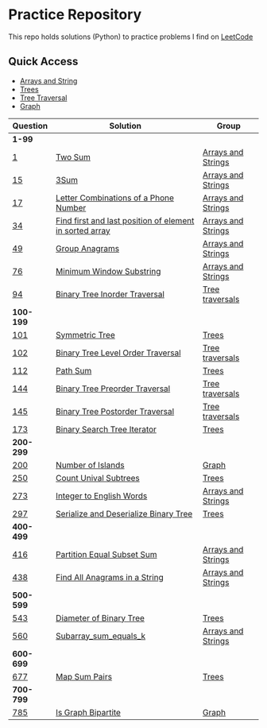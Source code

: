 # Practice Repository
This repo holds solutions (Python) to practice problems I find on [LeetCode](https://leetcode.com/)

## Quick Access
* [Arrays and String](arrays_and_strings)
* [Trees](trees)
* [Tree Traversal](trees/traversal)
* [Graph](graph)

Question | Solution | Group
--- | --- | --- 
**1-99**|
[1](https://leetcode.com/problems/two-sum/) | [Two Sum](arrays_and_strings/two_sum.py) | [Arrays and Strings](arrays_and_strings)
[15](https://leetcode.com/problems/3sum/) | [3Sum](arrays_and_strings/3sum.py) | [Arrays and Strings](arrays_and_strings)
[17](https://leetcode.com/problems/letter-combinations-of-a-phone-number/) | [Letter Combinations of a Phone Number](arrays_and_strings/letter_combinations_of_a_phone_number.py) | [Arrays and Strings](arrays_and_strings)
[34](https://leetcode.com/problems/find-first-and-last-position-of-element-in-sorted-array/) | [Find first and last position of element in sorted array](arrays_and_strings/find_first_and_last_position_of_element_in_sorted_array.py) | [Arrays and Strings](arrays_and_strings)
[49](https://leetcode.com/problems/group-anagrams/) | [Group Anagrams](arrays_and_strings/group_anagrams.py) | [Arrays and Strings](arrays_and_strings)
[76](https://leetcode.com/problems/minimum-window-substring/) | [Minimum Window Substring](arrays_and_strings/minium_window_substring.py) | [Arrays and Strings](arrays_and_strings)
[94](https://leetcode.com/problems/binary-tree-inorder-traversal/) | [Binary Tree Inorder Traversal](trees/traversal/inorder.py) | [Tree traversals](trees/traversal)
**100-199**|
[101](https://leetcode.com/problems/symmetric-tree/) | [Symmetric Tree](trees/symmetric_tree.py) | [Trees](trees)
[102](https://leetcode.com/problems/binary-tree-level-order-traversal/) | [Binary Tree Level Order Traversal](trees/traversal/levelorder.py) | [Tree traversals](trees/traversal)
[112](https://leetcode.com/problems/path-sum/) | [Path Sum](trees/pathsum.py) | [Trees](trees)
[144](https://leetcode.com/problems/binary-tree-preorder-traversal/) | [Binary Tree Preorder Traversal](trees/traversal/preorder.py) | [Tree traversals](trees/traversal)
[145](https://leetcode.com/problems/binary-tree-postorder-traversal/) | [Binary Tree Postorder Traversal](trees/traversal/postorder.py) | [Tree traversals](trees/traversal)
[173](https://leetcode.com/problems/binary-search-tree-iterator/) | [Binary Search Tree Iterator](trees/bst_iterator.py) | [Trees](trees)
**200-299**|
[200](https://leetcode.com/problems/number-of-islands/) | [Number of Islands](arrays_and_strings/number_of_islands.py) | [Graph](graph)
[250](https://leetcode.com/problems/count-unival-subtrees/) | [Count Unival Subtrees](trees/count_unival_trees.py) | [Trees](trees)
[273](https://leetcode.com/problems/integer-to-english-words/) | [Integer to English Words](arrays_and_strings/integer_to_english_words.py) | [Arrays and Strings](arrays_and_strings)
[297](https://leetcode.com/problems/serialize-and-deserialize-binary-tree/) | [Serialize and Deserialize Binary Tree](trees/serialize_deserialize.py) | [Trees](trees)
**400-499**|
[416](https://leetcode.com/problems/partition-equal-subset-sum/) | [Partition Equal Subset Sum](arrays_and_strings/partition_equal_subset_sum.py) | [Arrays and Strings](arrays_and_strings)
[438](https://leetcode.com/problems/find-all-anagrams-in-a-string/) | [Find All Anagrams in a String](arrays_and_strings/find_all_anagrams_in_string.py) | [Arrays and Strings](arrays_and_strings)
**500-599**|
[543](https://leetcode.com/problems/diameter-of-binary-tree/) | [Diameter of Binary Tree](trees/diameter_binary_tree.py) | [Trees](trees)
[560](https://leetcode.com/problems/subarray-sum-equals-k/) | [Subarray_sum_equals_k](arrays_and_strings/subarray_sum_equals_k.py) | [Arrays and Strings](arrays_and_strings)
**600-699**|
[677](https://leetcode.com/problems/map-sum-pairs/) | [Map Sum Pairs](trees/map_sum_pairs.py) | [Trees](trees)
**700-799**|
[785](https://leetcode.com/problems/is-graph-bipartite/) | [Is Graph Bipartite](arrays_and_strings/bipartite.py) | [Graph](graph)
